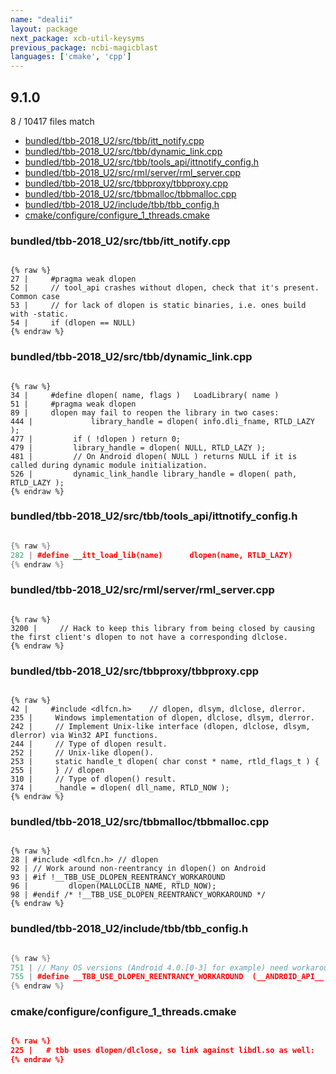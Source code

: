 ```yaml
---
name: "dealii"
layout: package
next_package: xcb-util-keysyms
previous_package: ncbi-magicblast
languages: ['cmake', 'cpp']
---
```

## 9.1.0
8 / 10417 files match

 - [bundled/tbb-2018_U2/src/tbb/itt_notify.cpp](#bundledtbb-2018_u2srctbbitt_notifycpp)
 - [bundled/tbb-2018_U2/src/tbb/dynamic_link.cpp](#bundledtbb-2018_u2srctbbdynamic_linkcpp)
 - [bundled/tbb-2018_U2/src/tbb/tools_api/ittnotify_config.h](#bundledtbb-2018_u2srctbbtools_apiittnotify_configh)
 - [bundled/tbb-2018_U2/src/rml/server/rml_server.cpp](#bundledtbb-2018_u2srcrmlserverrml_servercpp)
 - [bundled/tbb-2018_U2/src/tbbproxy/tbbproxy.cpp](#bundledtbb-2018_u2srctbbproxytbbproxycpp)
 - [bundled/tbb-2018_U2/src/tbbmalloc/tbbmalloc.cpp](#bundledtbb-2018_u2srctbbmalloctbbmalloccpp)
 - [bundled/tbb-2018_U2/include/tbb/tbb_config.h](#bundledtbb-2018_u2includetbbtbb_configh)
 - [cmake/configure/configure_1_threads.cmake](#cmakeconfigureconfigure_1_threadscmake)

### bundled/tbb-2018_U2/src/tbb/itt_notify.cpp

```

{% raw %}
27 |     #pragma weak dlopen
52 |     // tool_api crashes without dlopen, check that it's present. Common case
53 |     // for lack of dlopen is static binaries, i.e. ones build with -static.
54 |     if (dlopen == NULL)
{% endraw %}

```
### bundled/tbb-2018_U2/src/tbb/dynamic_link.cpp

```

{% raw %}
34 |     #define dlopen( name, flags )   LoadLibrary( name )
51 |     #pragma weak dlopen
89 |     dlopen may fail to reopen the library in two cases:
444 |             library_handle = dlopen( info.dli_fname, RTLD_LAZY );
477 |         if ( !dlopen ) return 0;
479 |         library_handle = dlopen( NULL, RTLD_LAZY );
481 |         // On Android dlopen( NULL ) returns NULL if it is called during dynamic module initialization.
526 |         dynamic_link_handle library_handle = dlopen( path, RTLD_LAZY );
{% endraw %}

```
### bundled/tbb-2018_U2/src/tbb/tools_api/ittnotify_config.h

```cpp

{% raw %}
282 | #define __itt_load_lib(name)      dlopen(name, RTLD_LAZY)
{% endraw %}

```
### bundled/tbb-2018_U2/src/rml/server/rml_server.cpp

```

{% raw %}
3200 |     // Hack to keep this library from being closed by causing the first client's dlopen to not have a corresponding dlclose.
{% endraw %}

```
### bundled/tbb-2018_U2/src/tbbproxy/tbbproxy.cpp

```

{% raw %}
42 |     #include <dlfcn.h>    // dlopen, dlsym, dlclose, dlerror.
235 |     Windows implementation of dlopen, dlclose, dlsym, dlerror.
242 |     // Implement Unix-like interface (dlopen, dlclose, dlsym, dlerror) via Win32 API functions.
244 |     // Type of dlopen result.
252 |     // Unix-like dlopen().
253 |     static handle_t dlopen( char const * name, rtld_flags_t ) {
255 |     } // dlopen
310 |     // Type of dlopen() result.
374 |     _handle = dlopen( dll_name, RTLD_NOW );
{% endraw %}

```
### bundled/tbb-2018_U2/src/tbbmalloc/tbbmalloc.cpp

```

{% raw %}
28 | #include <dlfcn.h> // dlopen
92 | // Work around non-reentrancy in dlopen() on Android
93 | #if !__TBB_USE_DLOPEN_REENTRANCY_WORKAROUND
96 |         dlopen(MALLOCLIB_NAME, RTLD_NOW);
98 | #endif /* !__TBB_USE_DLOPEN_REENTRANCY_WORKAROUND */
{% endraw %}

```
### bundled/tbb-2018_U2/include/tbb/tbb_config.h

```cpp

{% raw %}
751 | // Many OS versions (Android 4.0.[0-3] for example) need workaround for dlopen to avoid non-recursive loader lock hang
755 | #define __TBB_USE_DLOPEN_REENTRANCY_WORKAROUND  (__ANDROID_API__ < 19)
{% endraw %}

```
### cmake/configure/configure_1_threads.cmake

```cmake

{% raw %}
225 |   # tbb uses dlopen/dlclose, so link against libdl.so as well:
{% endraw %}

```